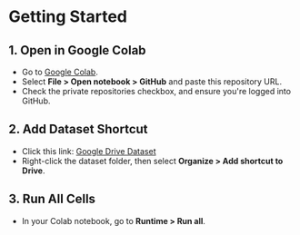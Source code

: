 # Getting Started

## 1. Open in Google Colab

* Go to [Google Colab](https://colab.research.google.com/).
* Select **File > Open notebook > GitHub** and paste this repository URL.
* Check the private repositories checkbox, and ensure you're logged into GitHub.

## 2. Add Dataset Shortcut

* Click this link: [Google Drive Dataset](https://drive.google.com/drive/folders/18gg5JJ0PLSfDPr34ysRswXC_GnBK2YRF?usp=drive_link)
* Right-click the dataset folder, then select **Organize > Add shortcut to Drive**.

## 3. Run All Cells

* In your Colab notebook, go to **Runtime > Run all**.
